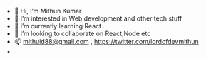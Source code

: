 - 👋 Hi, I’m Mithun Kumar
- 👀 I’m interested in Web development and other tech stuff
- 🌱 I’m currently learning React .
- 💞️ I’m looking to collaborate on React,Node etc
- 📫 mithuid88@gmail.com , https://twitter.com/lordofdevmithun
- 

<!---
mithuid88/mithuid88 is a ✨ special ✨ repository because its `README.md` (this file) appears on your GitHub profile.
You can click the Preview link to take a look at your changes.
--->
